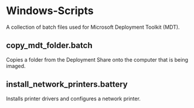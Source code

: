 # Windows-Scripts

A collection of batch files used for Microsoft Deployment Toolkit (MDT).

## copy_mdt_folder.batch

Copies a folder from the Deployment Share onto the computer that is being imaged.

## install_network_printers.battery

Installs printer drivers and configures a network printer.
